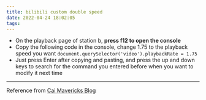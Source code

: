```yaml
---
title: bilibili custom double speed
date: 2022-04-24 18:02:05
tags:
---
```

- On the playback page of station b, **press f12 to open the console**
- Copy the following code in the console, change 1.75 to the playback speed you want
`document.querySelector('video').playbackRate = 1.75`<!--more-->
- Just press Enter after copying and pasting, and press the up and down keys to search for the command you entered before when you want to modify it next time

---
Reference from [Cai Mavericks Blog](https://www.cnblogs.com/cirry/p/12989304.html)